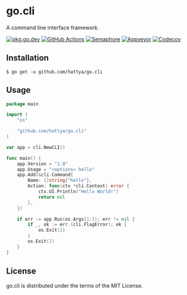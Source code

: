 # go.cli

A command line interface framework.

[![pkg.go.dev](https://pkg.go.dev/badge/github.com/hattya/go.cli)](https://pkg.go.dev/github.com/hattya/go.cli)
[![GitHub Actions](https://github.com/hattya/go.cli/workflows/CI/badge.svg)](https://github.com/hattya/go.cli/actions?query=workflow:CI)
[![Semaphore](https://semaphoreci.com/api/v1/hattya/go-cli/branches/master/badge.svg)](https://semaphoreci.com/hattya/go-cli)
[![Appveyor](https://ci.appveyor.com/api/projects/status/fwccrp8kt0g2mhik/branch/master?svg=true)](https://ci.appveyor.com/project/hattya/go-cli)
[![Codecov](https://codecov.io/gh/hattya/go.cli/branch/master/graph/badge.svg)](https://codecov.io/gh/hattya/go.cli)


## Installation

```console
$ go get -u github.com/hattya/go.cli
```


## Usage

```go
package main

import (
	"os"

	"github.com/hattya/go.cli"
)

var app = cli.NewCLI()

func main() {
	app.Version = "1.0"
	app.Usage = "<options> hello"
	app.Add(&cli.Command{
		Name: []string{"hello"},
		Action: func(ctx *cli.Context) error {
			ctx.UI.Println("Hello World!")
			return nil
		},
	})

	if err := app.Run(os.Args[1:]); err != nil {
		if _, ok := err.(cli.FlagError); ok {
			os.Exit(2)
		}
		os.Exit(1)
	}
}
```


## License

go.cli is distributed under the terms of the MIT License.
